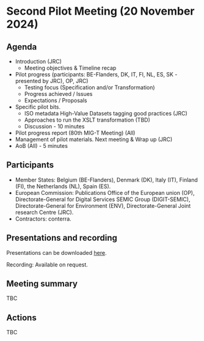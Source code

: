 # Second Pilot Meeting (20 November 2024)

## Agenda

*	Introduction (JRC)
    * Meeting objectives & Timeline recap
*	Pilot progress (participants: BE-Flanders, DK, IT, FI, NL, ES, SK - presented by JRC), OP, JRC)
    *	Testing focus (Specification and/or Transformation)
    * Progress achieved / Issues
    * Expectations / Proposals
*	Specific pilot bits.
    * ISO metadata High-Value Datasets tagging good practices (JRC)
    * Approaches to run the XSLT transformation (TBD)
    * Discussion - 10 minutes
* Pilot progress report (80th MIG-T Meeting) (All)
* Management of pilot materials. Next meeting & Wrap up (JRC)
* AoB (All) - 5 minutes

## Participants

* Member States: Belgium (BE-Flanders), Denmark (DK), Italy (IT), Finland (FI), the Netherlands (NL), Spain (ES).
* European Commission: Publications Office of the European union (OP), Directorate-General for Digital Services SEMIC Group (DIGIT-SEMIC), Directorate-General for Environment (ENV), Directorate-General Joint research Centre (JRC).
* Contractors: conterra.

## Presentations and recording

Presentations can be downloaded [here](https://github.com/INSPIRE-MIF/GeoDCAT-AP-pilot/tree/main/meetings/2024-11-20/presentations).

Recording: Available on request. 

## Meeting summary

TBC

## Actions

TBC
